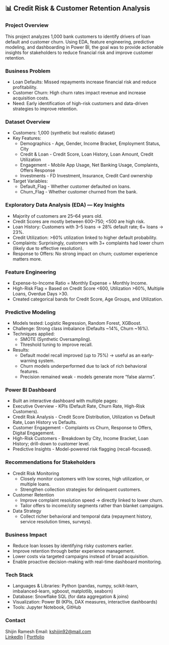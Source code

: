 ## 📊 Credit Risk & Customer Retention Analysis

### Project Overview

This project analyzes 1,000 bank customers to identify drivers of loan default and customer churn. Using EDA, feature engineering, predictive modeling, and dashboarding in Power BI, the goal was to provide actionable insights for stakeholders to reduce financial risk and improve customer retention.

### Business Problem

- Loan Defaults: Missed repayments increase financial risk and reduce profitability.
- Customer Churn: High churn rates impact revenue and increase acquisition costs.
- Need: Early identification of high-risk customers and data-driven strategies to improve retention.

### Dataset Overview

- Customers: 1,000 (synthetic but realistic dataset)
- Key Features:
  - Demographics - Age, Gender, Income Bracket, Employment Status, City
  - Credit & Loan - Credit Score, Loan History, Loan Amount, Credit Utilization
  - Engagement - Mobile App Usage, Net Banking Usage, Complaints, Offers Response
  - Investments - FD Investment, Insurance, Credit Card ownership
- Target Variables:
  - Default_Flag - Whether customer defaulted on loans.
  - Churn_Flag - Whether customer churned from the bank.

### Exploratory Data Analysis (EDA) — Key Insights

- Majority of customers are 25–64 years old.
- Credit Scores are mostly between 600–750; <500 are high risk.
- Loan History: Customers with 3–5 loans → 28% default rate; 6+ loans → 23%.
- Credit Utilization: >60% utilization linked to higher default probability.
- Complaints: Surprisingly, customers with 3+ complaints had lower churn (likely due to effective resolution).
- Response to Offers: No strong impact on churn; customer experience matters more.

### Feature Engineering

- Expense-to-Income Ratio = Monthly Expense ÷ Monthly Income.
- High-Risk Flag = Based on Credit Score <600, Utilization >60%, Multiple Loans, Overdue Days >30.
- Created categorical bands for Credit Score, Age Groups, and Utilization.

### Predictive Modeling

- Models tested: Logistic Regression, Random Forest, XGBoost.
- Challenge: Strong class imbalance (Defaults ~14%, Churn ~16%).
- Techniques applied:
  - SMOTE (Synthetic Oversampling).
  - Threshold tuning to improve recall.
- Results:
  - Default model recall improved (up to 75%) → useful as an early-warning system.
  - Churn models underperformed due to lack of rich behavioral features.
  - Precision remained weak - models generate more “false alarms”.

### Power BI Dashboard

- Built an interactive dashboard with multiple pages:
- Executive Overview - KPIs (Default Rate, Churn Rate, High-Risk Customers).
- Credit Risk Analysis - Credit Score Distribution, Utilization vs Default Rate, Loan History vs Defaults.
- Customer Engagement - Complaints vs Churn, Response to Offers, Digital Engagement.
- High-Risk Customers - Breakdown by City, Income Bracket, Loan History; drill-down to customer level.
- Predictive Insights - Model-powered risk flagging (recall-focused).

 ### Recommendations for Stakeholders

- Credit Risk Monitoring
  - Closely monitor customers with low scores, high utilization, or multiple loans.
  - Strengthen collection strategies for delinquent customers.
- Customer Retention
  - Improve complaint resolution speed → directly linked to lower churn.
  - Tailor offers to income/city segments rather than blanket campaigns.
- Data Strategy
  - Collect richer behavioral and temporal data (repayment history, service resolution times, surveys).

### Business Impact

- Reduce loan losses by identifying risky customers earlier.
- Improve retention through better experience management.
- Lower costs via targeted campaigns instead of broad acquisition.
- Enable proactive decision-making with real-time dashboard monitoring.

### Tech Stack

- Languages & Libraries: Python (pandas, numpy, scikit-learn, imbalanced-learn, xgboost, matplotlib, seaborn)
- Database: Snowflake SQL (for data aggregation & joins)
- Visualization: Power BI (KPIs, DAX measures, interactive dashboards)
- Tools: Jupyter Notebook, GitHub

### Contact

Shijin Ramesh
Email: kshijin92@mail.com  
[LinkedIn](https://www.linkedin.com/in/shijinramesh/) | [Portfolio](https://www.shijinramesh.co.in/)
